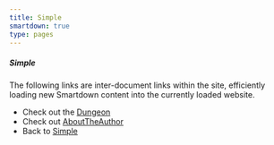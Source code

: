```yaml
---
title: Simple
smartdown: true
type: pages
---
```


##### Simple

The following links are inter-document links within the site, efficiently loading new Smartdown content into the currently loaded website.

- Check out the [Dungeon](:@/pages/DungeonGameStarter.md)
- Check out [AboutTheAuthor](:@/pages/AboutTheAuthorSmartdown.md)
- Back to [Simple](:@/pages/Simple.md)
